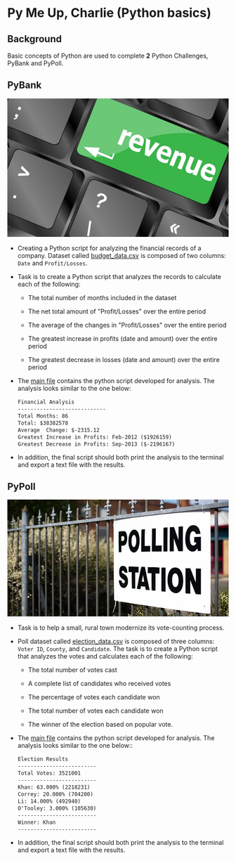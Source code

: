 # Py Me Up, Charlie (Python basics)

## Background

Basic  concepts of Python are used to complete **2** Python Challenges, PyBank and PyPoll.


## PyBank

![Revenue](Images/revenue-per-lead.jpg)

* Creating a Python script for analyzing the financial records of a company. Dataset called [budget_data.csv](PyBank/budget_data.csv) is composed of two columns: `Date` and `Profit/Losses`. 

* Task is to create a Python script that analyzes the records to calculate each of the following:

  * The total number of months included in the dataset

  * The net total amount of "Profit/Losses" over the entire period

  * The average of the changes in "Profit/Losses" over the entire period

  * The greatest increase in profits (date and amount) over the entire period

  * The greatest decrease in losses (date and amount) over the entire period

* The [main file](PyBank/main_PyBank.py) contains the python script developed for analysis. The analysis looks similar to the one below:

  ```text
  Financial Analysis
  ----------------------------
  Total Months: 86
  Total: $38382578
  Average  Change: $-2315.12
  Greatest Increase in Profits: Feb-2012 ($1926159)
  Greatest Decrease in Profits: Sep-2013 ($-2196167)
  ```

* In addition, the final script should both print the analysis to the terminal and export a text file with the results.

## PyPoll

![Vote-Counting](Images/Vote_counting.jpg)

* Task is to help a small, rural town modernize its vote-counting process. 

* Poll dataset called [election_data.csv](PyPoll/election_data.csv) is composed of three columns: `Voter ID`, `County`, and `Candidate`. The task is to create a Python script that analyzes the votes and calculates each of the following:

  * The total number of votes cast

  * A complete list of candidates who received votes

  * The percentage of votes each candidate won

  * The total number of votes each candidate won

  * The winner of the election based on popular vote.

* The [main file](PyPoll/main_PyPoll.py) contains the python script developed for analysis. The analysis looks similar to the one below::

  ```text
  Election Results
  -------------------------
  Total Votes: 3521001
  -------------------------
  Khan: 63.000% (2218231)
  Correy: 20.000% (704200)
  Li: 14.000% (492940)
  O'Tooley: 3.000% (105630)
  -------------------------
  Winner: Khan
  -------------------------
  ```

*  In addition, the final script should both print the analysis to the terminal and export a text file with the results.